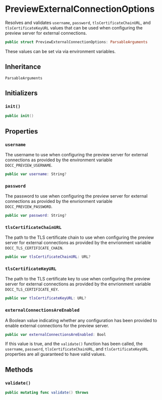 # PreviewExternalConnectionOptions

Resolves and validates `username`, `password`,  `tlsCertificateChainURL`,  and `tlsCertificateKeyURL`
values that can be used when configuring the preview server for external connections.

``` swift
public struct PreviewExternalConnectionOptions: ParsableArguments 
```

These values can be set via  via environment variables.

## Inheritance

`ParsableArguments`

## Initializers

### `init()`

``` swift
public init() 
```

## Properties

### `username`

The username to use when configuring the preview server for external connections
as provided by the environment variable `DOCC_PREVIEW_USERNAME`.

``` swift
public var username: String? 
```

### `password`

The password to use when configuring the preview server for external connections
as provided by the envrionment variable `DOCC_PREVIEW_PASSWORD`.

``` swift
public var password: String? 
```

### `tlsCertificateChainURL`

The path to the TLS certificate chain to use when configuring the preview server for external connections
as provided by the envrionment variable `DOCC_TLS_CERTIFICATE_CHAIN`.

``` swift
public var tlsCertificateChainURL: URL? 
```

### `tlsCertificateKeyURL`

The path to the TLS certificate key to use when configuring the preview server for external connections
as provided by the envrionment variable `DOCC_TLS_CERTIFICATE_KEY`.

``` swift
public var tlsCertificateKeyURL: URL? 
```

### `externalConnectionsAreEnabled`

A Boolean value indicating whether any configuration has been provided to enable external connections
for the preview server.

``` swift
public var externalConnectionsAreEnabled: Bool 
```

If this value is true, and the `validate()` function has been called,
the `username`, `password`, `tlsCertificateChainURL`, and
`tlsCertificateKeyURL` properties are all guaranteed to have valid values.

## Methods

### `validate()`

``` swift
public mutating func validate() throws 
```

